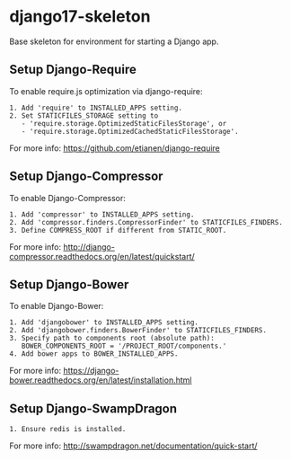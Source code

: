django17-skeleton
=================

Base skeleton for environment for starting a Django app.




Setup Django-Require
--------------------

To enable require.js optimization via django-require:

    1. Add 'require' to INSTALLED_APPS setting.
    2. Set STATICFILES_STORAGE setting to
       - 'require.storage.OptimizedStaticFilesStorage', or
       - 'require.storage.OptimizedCachedStaticFilesStorage'.

For more info: https://github.com/etianen/django-require


Setup Django-Compressor
-----------------------

To enable Django-Compressor:

    1. Add 'compressor' to INSTALLED_APPS setting.
    2. Add 'compressor.finders.CompressorFinder' to STATICFILES_FINDERS.
    3. Define COMPRESS_ROOT if different from STATIC_ROOT.

For more info: http://django-compressor.readthedocs.org/en/latest/quickstart/


Setup Django-Bower
------------------

To enable Django-Bower:

    1. Add 'djangobower' to INSTALLED_APPS setting.
    2. Add 'djangobower.finders.BowerFinder' to STATICFILES_FINDERS.
    3. Specify path to components root (absolute path):
       BOWER_COMPONENTS_ROOT = '/PROJECT_ROOT/components.'
    4. Add bower apps to BOWER_INSTALLED_APPS.

For more info: https://django-bower.readthedocs.org/en/latest/installation.html


Setup Django-SwampDragon
------------------------

    1. Ensure redis is installed.

For more info: http://swampdragon.net/documentation/quick-start/



